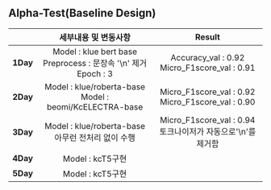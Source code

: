## Alpha-Test(Baseline Design)
| |세부내용 및 변동사항|Result|
|:--:|:--:|:--:|
|**1Day**|Model : klue bert base<br>Preprocess : 문장속 '\n' 제거<br>Epoch : 3|Accuracy_val : 0.92<br>Micro_F1score_val : 0.91|
|**2Day**|Model : klue/roberta-base<br>Model : beomi/KcELECTRA-base|Micro_F1score_val : 0.92<br>Micro_F1score_val : 0.90|
|**3Day**|Model : klue/roberta-base<br> 아무런 전처리 없이 수행|Micro_F1score_val : 0.94<br>토크나이저가 자동으로'\n'를 제거함|
|**4Day**|Model : kcT5구현|
|**5Day**|Model : kcT5구현|

